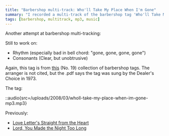 ```yaml
---
title: "Barbershop multi-track: Who'll Take My Place When I'm Gone"
summary: "I recorded a multi-track of the barbershop tag 'Who'll Take My Place When I'm Gone'"
tags: [barbershop, multitrack, mp3, music]
---
```


Another attempt at barbershop multi-tracking:

Still to work on:

- Rhythm (especially bad in bell chord: "gone, gone, gone, gone")
- Consonants (Clear, but unobtrusive)

Again, this tag is from [this](http://www.stampedecitychorus.com/classic_tags_men2.pdf) (No. 19) collection of barbershop tags. The arranger is not cited, but the .pdf says the tag was sung by the Dealer's Choice in 1973.

The tag:

::audio{src=/uploads/2008/03/wholl-take-my-place-when-im-gone-mp3.mp3}

Previously:

- [Love Letter's Straight from the Heart](/blog/my-first-barbershop-multi-track-love-letters/)
- [Lord, You Made the Night Too Long](/blog/barbershop-multi-track-lord-you-made-the-night-too-long/)
